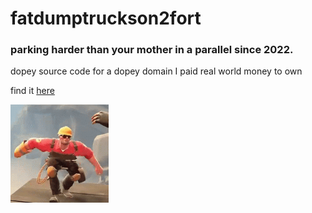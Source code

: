 # fatdumptruckson2fort

### parking harder than your mother in a parallel since 2022.

dopey source code for a dopey domain I paid real world money to own

find it [here](https://fatdumptruckson2fort.cf)

![tf2 engineer dancing](img/engidance.png)
